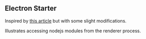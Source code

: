## Electron Starter

Inspired by [this article](https://getstream.io/blog/takeaways-on-building-a-react-based-app-with-electron/) but with some slight modifications.

Illustrates accessing nodejs modules from the renderer process.
